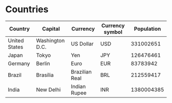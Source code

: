 # Countries

| **Country**       | **Capital**         | **Currency**       | **Currency symbol** | **Population** |
|---------------|-----------------|----------------|-----------------|------------|
| United States | Washington D.C. | US Dollar      | USD             | 331002651  |
| Japan         | Tokyo           | Yen            | JPY             | 126476461  |
| Germany       | Berlin          | Euro           | EUR             | 83783942   |
| Brazil        | Brasília        | Brazilian Real | BRL             | 212559417  |
| India         | New Delhi       | Indian Rupee   | INR             | 1380004385 |

